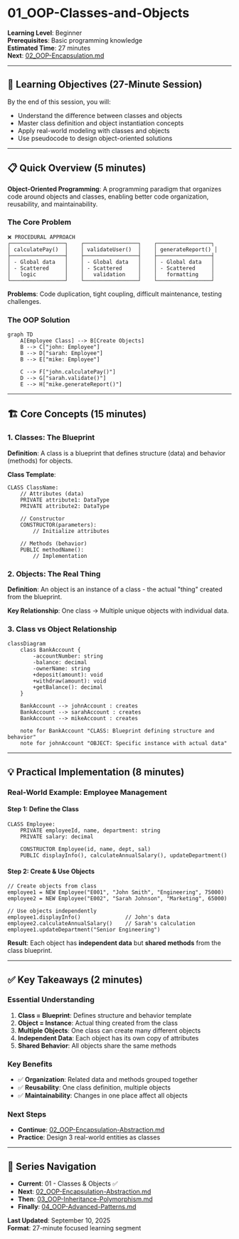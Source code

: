 # 01_OOP-Classes-and-Objects

**Learning Level**: Beginner  
**Prerequisites**: Basic programming knowledge  
**Estimated Time**: 27 minutes  
**Next**: [02_OOP-Encapsulation.md](02_OOP-Encapsulation.md)

---

## 🎯 Learning Objectives (27-Minute Session)

By the end of this session, you will:

- Understand the difference between classes and objects
- Master class definition and object instantiation concepts
- Apply real-world modeling with classes and objects
- Use pseudocode to design object-oriented solutions

---

## 📋 Quick Overview (5 minutes)

**Object-Oriented Programming**: A programming paradigm that organizes code around objects and classes, enabling better code organization, reusability, and maintainability.

### **The Core Problem**

```text
❌ PROCEDURAL APPROACH
┌─────────────────┐    ┌─────────────────┐    ┌─────────────────┐
│ calculatePay()  │    │ validateUser()  │    │ generateReport() │
├─────────────────┤    ├─────────────────┤    ├─────────────────┤
│ - Global data   │    │ - Global data   │    │ - Global data   │
│ - Scattered     │    │ - Scattered     │    │ - Scattered     │
│   logic         │    │   validation    │    │   formatting    │
└─────────────────┘    └─────────────────┘    └─────────────────┘
```

**Problems**: Code duplication, tight coupling, difficult maintenance, testing challenges.

### **The OOP Solution**

```mermaid
graph TD
    A[Employee Class] --> B[Create Objects]
    B --> C["john: Employee"]
    B --> D["sarah: Employee"]
    B --> E["mike: Employee"]
    
    C --> F["john.calculatePay()"]
    D --> G["sarah.validate()"]
    E --> H["mike.generateReport()"]
```

---

## 🏗️ Core Concepts (15 minutes)

### **1. Classes: The Blueprint**

**Definition**: A class is a blueprint that defines structure (data) and behavior (methods) for objects.

**Class Template**:

```pseudocode
CLASS ClassName:
    // Attributes (data)
    PRIVATE attribute1: DataType
    PRIVATE attribute2: DataType
    
    // Constructor
    CONSTRUCTOR(parameters):
        // Initialize attributes
    
    // Methods (behavior)
    PUBLIC methodName():
        // Implementation
```

### **2. Objects: The Real Thing**

**Definition**: An object is an instance of a class - the actual "thing" created from the blueprint.

**Key Relationship**: One class → Multiple unique objects with individual data.

### **3. Class vs Object Relationship**

```mermaid
classDiagram
    class BankAccount {
        -accountNumber: string
        -balance: decimal
        -ownerName: string
        +deposit(amount): void
        +withdraw(amount): void
        +getBalance(): decimal
    }
    
    BankAccount --> johnAccount : creates
    BankAccount --> sarahAccount : creates
    BankAccount --> mikeAccount : creates
    
    note for BankAccount "CLASS: Blueprint defining structure and behavior"
    note for johnAccount "OBJECT: Specific instance with actual data"
```

---

## 💡 Practical Implementation (8 minutes)

### **Real-World Example: Employee Management**

#### Step 1: Define the Class

```pseudocode
CLASS Employee:
    PRIVATE employeeId, name, department: string
    PRIVATE salary: decimal
    
    CONSTRUCTOR Employee(id, name, dept, sal)
    PUBLIC displayInfo(), calculateAnnualSalary(), updateDepartment()
```

#### Step 2: Create & Use Objects

```pseudocode
// Create objects from class
employee1 = NEW Employee("E001", "John Smith", "Engineering", 75000)
employee2 = NEW Employee("E002", "Sarah Johnson", "Marketing", 65000)

// Use objects independently  
employee1.displayInfo()              // John's data
employee2.calculateAnnualSalary()    // Sarah's calculation
employee1.updateDepartment("Senior Engineering")
```

**Result**: Each object has **independent data** but **shared methods** from the class blueprint.

---

## ✅ Key Takeaways (2 minutes)

### **Essential Understanding**

1. **Class = Blueprint**: Defines structure and behavior template
2. **Object = Instance**: Actual thing created from the class  
3. **Multiple Objects**: One class can create many different objects
4. **Independent Data**: Each object has its own copy of attributes
5. **Shared Behavior**: All objects share the same methods

### **Key Benefits**

- ✅ **Organization**: Related data and methods grouped together
- ✅ **Reusability**: One class definition, multiple objects  
- ✅ **Maintainability**: Changes in one place affect all objects

### **Next Steps**

- **Continue**: [02_OOP-Encapsulation-Abstraction.md](02_OOP-Encapsulation-Abstraction.md)
- **Practice**: Design 3 real-world entities as classes

---

## 🔗 Series Navigation

- **Current**: 01 - Classes & Objects ✅
- **Next**: [02_OOP-Encapsulation-Abstraction.md](02_OOP-Encapsulation-Abstraction.md)
- **Then**: [03_OOP-Inheritance-Polymorphism.md](03_OOP-Inheritance-Polymorphism.md)
- **Finally**: [04_OOP-Advanced-Patterns.md](04_OOP-Advanced-Patterns.md)

**Last Updated**: September 10, 2025  
**Format**: 27-minute focused learning segment

